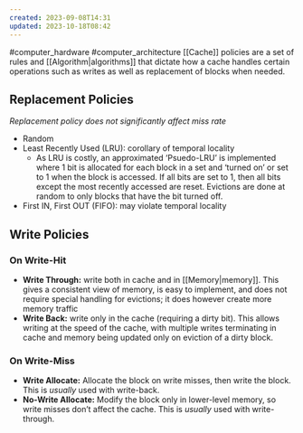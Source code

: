 ```yaml
---
created: 2023-09-08T14:31
updated: 2023-10-18T08:42
---
```

#computer_hardware #computer_architecture 
[[Cache]] policies are a set of rules and [[Algorithm|algorithms]] that dictate how a cache handles certain operations such as writes as well as replacement of blocks when needed.

## Replacement Policies
*Replacement policy does not significantly affect miss rate*
- Random
- Least Recently Used (LRU): corollary of temporal locality
	- As LRU is costly, an approximated ‘Psuedo-LRU’ is implemented where 1 bit is allocated for each block in a set and ‘turned on’ or set to 1 when the block is accessed. If all bits are set to 1, then all bits except the most recently accessed are reset. Evictions are done at random to only blocks that have the bit turned off.
- First IN, First OUT (FIFO): may violate temporal locality

## Write Policies
### On Write-Hit
- **Write Through:** write both in cache and in [[Memory|memory]]. This gives a consistent view of memory, is easy to implement, and does not require special handling for evictions; it does however create more memory traffic
- **Write Back:** write only in the cache (requiring a dirty bit). This allows writing at the speed of the cache, with multiple writes terminating in cache and memory being updated only on eviction of a dirty block.

### On Write-Miss
- **Write Allocate:** Allocate the block on write misses, then write the block. This is *usually* used with write-back.
- **No-Write Allocate:** Modify the block only in lower-level memory, so write misses don’t affect the cache. This is *usually* used with write-through.